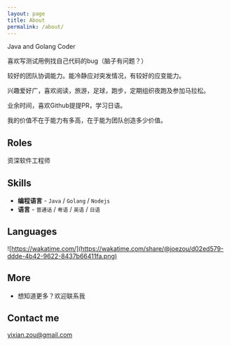 ```yaml
---
layout: page
title: About
permalink: /about/
---
```


Java and Golang Coder

喜欢写测试用例找自己代码的bug（脑子有问题？）

较好的团队协调能力。能冷静应对突发情况，有较好的应变能力。

兴趣爱好广，喜欢阅读，旅游，足球，跑步，定期组织夜跑及参加马拉松。

业余时间，喜欢Github提提PR，学习日语。

我的价值不在于能力有多高，在于能为团队创造多少价值。

## Roles

资深软件工程师

## Skills

* **编程语言** - `Java` / `Golang` / `Nodejs`
* **语言** - `普通话` / `粤语` / `英语` / `日语` 

## Languages

![https://wakatime.com/](https://wakatime.com/share/@joezou/d02ed579-ddde-4b42-9622-8437b66411fa.png)

## More


* 想知道更多？欢迎联系我


## Contact me

[yixian.zou@gmail.com](mailto:yixian.zou@gmail.com)
